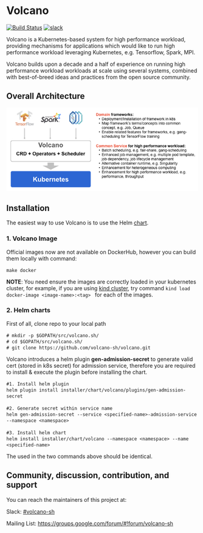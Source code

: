 # Volcano

[![Build Status](https://travis-ci.com/volcano-sh/volcano.svg?token=sstuqFE81ukmNz9cEEtd&branch=master)](https://travis-ci.com/volcano-sh/volcano) [![slack](https://img.shields.io/badge/Volcano-%23SLACK-red.svg)](https://volcano-sh.slack.com/messages/CGET876H5/) 

Volcano is a Kubernetes-based system for high performance workload, providing mechanisms for applications
which would like to run high performance workload leveraging Kubernetes, e.g. Tensorflow, Spark, MPI.

Volcano builds upon a decade and a half of experience on running high performance workload workloads at scale
using several systems, combined with best-of-breed ideas and practices from the open source community.

## Overall Architecture

![volcano](docs/images/volcano-intro.png)

## Installation

The easiest way to use Volcano is to use the Helm [chart](https://github.com/helm/charts/tree/master/incubator/sparkoperator).


### 1. Volcano Image
Official images now are not available on DockerHub, however you can build them locally with command:
```
make docker
``` 
**NOTE**: You need ensure the images are correctly loaded in your kubernetes cluster, for
example, if you are using [kind cluster](https://github.com/kubernetes-sigs/kind), 
try command ```kind load docker-image <image-name>:<tag> ``` for each of the images.

### 2. Helm charts
First of all, clone repo to your local path
```
# mkdir -p $GOPATH/src/volcano.sh/
# cd $GOPATH/src/volcano.sh/
# git clone https://github.com/volcano-sh/volcano.git
```
Volcano introduces a helm plugin **gen-admission-secret** to generate valid cert (stored in k8s secret) for
admission service, therefore you are required to install & execute the plugin before installing the chart.
```
#1. Install helm plugin
helm plugin install installer/chart/volcano/plugins/gen-admission-secret

#2. Generate secret within service name
helm gen-admission-secret --service <specified-name>-admission-service --namespace <namespace>

#3. Install helm chart
helm install installer/chart/volcano --namespace <namespace> --name <specified-name>
```
The **<specified-name>** used in the two commands above should be identical.





## Community, discussion, contribution, and support

You can reach the maintainers of this project at:

Slack: [#volcano-sh](http://t.cn/Efa7LKx)

Mailing List: https://groups.google.com/forum/#!forum/volcano-sh
